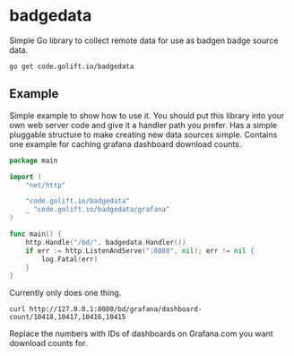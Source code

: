 # badgedata

Simple Go library to collect remote data for use as badgen badge source data.

```shell
go get code.golift.io/badgedata
```

## Example

Simple example to show how to use it. You should put this library into your own
web server code and give it a handler path you prefer. Has a simple pluggable
structure to make creating new data sources simple. Contains one example for
caching grafana dashboard download counts.

```go
package main

import (
	"net/http"

	"code.golift.io/badgedata"
	_ "code.golift.io/badgedata/grafana"
)

func main() {
	http.Handle("/bd/", badgedata.Handler())
	if err := http.ListenAndServe(":8080", nil); err != nil {
		log.Fatal(err)
	}
}
```

Currently only does one thing.
```shell
curl http://127.0.0.1:8080/bd/grafana/dashboard-count/10418,10417,10416,10415
```

Replace the numbers with IDs of dashboards on Grafana.com you want download counts for.
